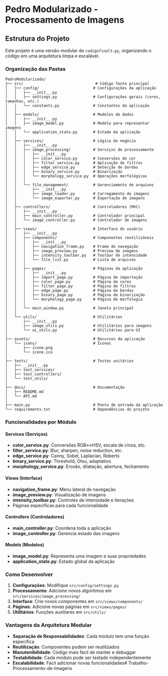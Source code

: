 # Pedro Modularizado - Processamento de Imagens

## Estrutura do Projeto

Este projeto é uma versão modular do `codigofinal3.py`, organizando o código em uma arquitetura limpa e escalável.

### Organização das Pastas

```
PedroModularizado/
├── src/                                # Código fonte principal
│   ├── config/                        # Configurações da aplicação
│   │   ├── __init__.py
│   │   ├── settings.py                # Configurações gerais (cores, tamanhos, etc.)
│   │   └── constants.py               # Constantes da aplicação
│   │
│   ├── models/                        # Modelos de dados
│   │   ├── __init__.py
│   │   ├── image_model.py             # Modelo para representar imagens
│   │   └── application_state.py       # Estado da aplicação
│   │
│   ├── services/                      # Lógica de negócio
│   │   ├── __init__.py
│   │   ├── image_processing/          # Serviços de processamento
│   │   │   ├── __init__.py
│   │   │   ├── color_service.py       # Conversões de cor
│   │   │   ├── filter_service.py      # Aplicação de filtros
│   │   │   ├── edge_service.py        # Detecção de bordas
│   │   │   ├── binary_service.py      # Binarização
│   │   │   └── morphology_service.py  # Operações morfológicas
│   │   │
│   │   └── file_management/           # Gerenciamento de arquivos
│   │       ├── __init__.py
│   │       ├── image_loader.py        # Carregamento de imagens
│   │       └── image_exporter.py      # Exportação de imagens
│   │
│   ├── controllers/                   # Controladores (MVC)
│   │   ├── __init__.py
│   │   ├── main_controller.py         # Controlador principal
│   │   └── image_controller.py        # Controlador de imagens
│   │
│   ├── views/                         # Interface do usuário
│   │   ├── __init__.py
│   │   ├── components/                # Componentes reutilizáveis
│   │   │   ├── __init__.py
│   │   │   ├── navigation_frame.py    # Frame de navegação
│   │   │   ├── image_preview.py       # Preview de imagens
│   │   │   ├── intensity_toolbar.py   # Toolbar de intensidade
│   │   │   └── file_list.py           # Lista de arquivos
│   │   │
│   │   ├── pages/                     # Páginas da aplicação
│   │   │   ├── __init__.py
│   │   │   ├── import_page.py         # Página de importação
│   │   │   ├── color_page.py          # Página de cores
│   │   │   ├── filter_page.py         # Página de filtros
│   │   │   ├── edge_page.py           # Página de bordas
│   │   │   ├── binary_page.py         # Página de binarização
│   │   │   └── morphology_page.py     # Página de morfologia
│   │   │
│   │   └── main_window.py             # Janela principal
│   │
│   └── utils/                         # Utilitários
│       ├── __init__.py
│       ├── image_utils.py             # Utilitários para imagens
│       └── ui_utils.py                # Utilitários para UI
│
├── assets/                            # Recursos da aplicação
│   └── icons/                         # Ícones
│       ├── icone.png
│       └── icone.ico
│
├── tests/                             # Testes unitários
│   ├── __init__.py
│   ├── test_services/
│   ├── test_controllers/
│   └── test_utils/
│
├── docs/                              # Documentação
│   ├── README.md
│   └── API.md
│
├── main.py                            # Ponto de entrada da aplicação
└── requirements.txt                   # Dependências do projeto
```

### Funcionalidades por Módulo

#### Services (Serviços)
- **color_service.py**: Conversões RGB↔HSV, escala de cinza, etc.
- **filter_service.py**: Blur, sharpen, noise reduction, etc.
- **edge_service.py**: Canny, Sobel, Laplacian, Roberts
- **binary_service.py**: Threshold, Otsu, adaptativo
- **morphology_service.py**: Erosão, dilatação, abertura, fechamento

#### Views (Interface)
- **navigation_frame.py**: Menu lateral de navegação
- **image_preview.py**: Visualização de imagens
- **intensity_toolbar.py**: Controles de intensidade e iterações
- Páginas específicas para cada funcionalidade

#### Controllers (Controladores)
- **main_controller.py**: Coordena toda a aplicação
- **image_controller.py**: Gerencia estado das imagens

#### Models (Modelos)
- **image_model.py**: Representa uma imagem e suas propriedades
- **application_state.py**: Estado global da aplicação

### Como Desenvolver

1. **Configurações**: Modifique `src/config/settings.py`
2. **Processamento**: Adicione novos algoritmos em `src/services/image_processing/`
3. **Interface**: Crie novos componentes em `src/views/components/`
4. **Páginas**: Adicione novas páginas em `src/views/pages/`
5. **Utilitários**: Funções auxiliares em `src/utils/`

### Vantagens da Arquitetura Modular

- **Separação de Responsabilidades**: Cada módulo tem uma função específica
- **Reutilização**: Componentes podem ser reutilizados
- **Manutenibilidade**: Código mais fácil de manter e debuggar
- **Testabilidade**: Cada módulo pode ser testado independentemente
- **Escalabilidade**: Fácil adicionar novas funcionalidades# Trabalho-Processamento-de-Imagens
